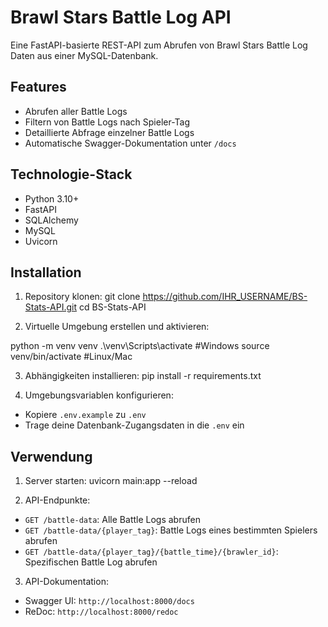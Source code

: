 # Brawl Stars Battle Log API

Eine FastAPI-basierte REST-API zum Abrufen von Brawl Stars Battle Log Daten aus einer MySQL-Datenbank.

## Features

- Abrufen aller Battle Logs
- Filtern von Battle Logs nach Spieler-Tag
- Detaillierte Abfrage einzelner Battle Logs
- Automatische Swagger-Dokumentation unter `/docs`

## Technologie-Stack

- Python 3.10+
- FastAPI
- SQLAlchemy
- MySQL
- Uvicorn

## Installation

1. Repository klonen:
git clone https://github.com/IHR_USERNAME/BS-Stats-API.git
cd BS-Stats-API

2. Virtuelle Umgebung erstellen und aktivieren:

python -m venv venv
.\venv\Scripts\activate #Windows
source venv/bin/activate #Linux/Mac

3. Abhängigkeiten installieren:
pip install -r requirements.txt

4. Umgebungsvariablen konfigurieren:
- Kopiere `.env.example` zu `.env`
- Trage deine Datenbank-Zugangsdaten in die `.env` ein


## Verwendung

1. Server starten:
uvicorn main:app --reload

2. API-Endpunkte:
- `GET /battle-data`: Alle Battle Logs abrufen
- `GET /battle-data/{player_tag}`: Battle Logs eines bestimmten Spielers abrufen
- `GET /battle-data/{player_tag}/{battle_time}/{brawler_id}`: Spezifischen Battle Log abrufen

3. API-Dokumentation:
- Swagger UI: `http://localhost:8000/docs`
- ReDoc: `http://localhost:8000/redoc`
